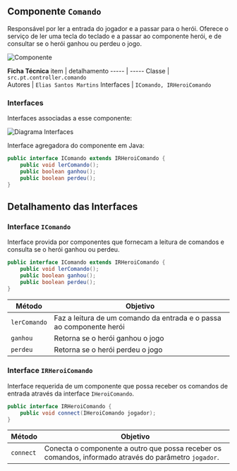## Componente `Comando`

Responsável por ler a entrada do jogador e a passar para o herói. Oferece o serviço de ler uma tecla do teclado e a passar ao componente herói, e de consultar se o herói ganhou ou perdeu o jogo.

![Componente](diagramas/componentes/comando.png)

**Ficha Técnica**
item | detalhamento
----- | -----
Classe | `src.pt.controller.comando` <br> 
Autores | `Elias Santos Martins`
Interfaces | `IComando, IRHeroiComando`

### Interfaces

Interfaces associadas a esse componente:

![Diagrama Interfaces](diagrama-interfaces.png)

Interface agregadora do componente em Java:

~~~java
public interface IComando extends IRHeroiComando {
	public void lerComando();
	public boolean ganhou();
	public boolean perdeu();
}
~~~

## Detalhamento das Interfaces

### Interface `IComando`

Interface provida por componentes que fornecam a leitura de comandos e consulta se o herói ganhou ou perdeu.

~~~java
public interface IComando extends IRHeroiComando {
	public void lerComando();
	public boolean ganhou();
	public boolean perdeu();
}
~~~

Método | Objetivo
-------| --------
`lerComando`| Faz a leitura de um comando da entrada e o passa ao componente herói
`ganhou`| Retorna se o herói ganhou o jogo
`perdeu`| Retorna se o herói perdeu o jogo


### Interface `IRHeroiComando`

Interface requerida de um componente que possa receber os comandos de entrada através da interface `IHeroiComando`.

~~~java
public interface IRHeroiComando {
	public void connect(IHeroiComando jogador);
}
~~~

Método | Objetivo
-------| --------
`connect`| Conecta o componente a outro que possa receber os comandos, informado através do parâmetro `jogador`.
